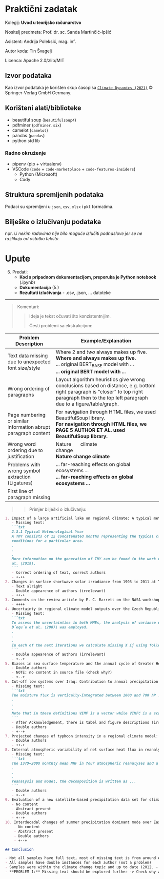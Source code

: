 # Praktični zadatak

Kolegij: **Uvod u teorijsko računarstvo**

Nositelj predmeta: Prof. dr. sc. Sanda Martinčić-Ipšić

Asistent: Andrija Poleksić, mag. inf.

Autor koda: Tin Švagelj

Licenca: Apache 2.0/zlib/MIT

## Izvor podataka

Kao izvor podataka je korišten skup časopisa [`Climate Dynamics (2021)`](https://link.springer.com/journal/382) © Springer-Verlag GmbH Germany.

## Korišteni alati/biblioteke

- beautiful soup (`beautifulsoup4`)
- pdfminer (`pdfminer.six`)
- camelot (`camelot`)
- pandas (`pandas`)
- python std lib

### Radno okruženje

- pipenv (pip + virtualenv)
- VSCode (`code` + `code-marketplace` + `code-features-insiders`)
  - Python (Microsoft)
  - Cody

## Struktura spremljenih podataka

Podaci su spremljeni u `json`, `csv`, `xlsx` i `pkl` formatima.

## Bilješke o izlučivanju podataka

npr. _U nekim radovima nije bilo moguće izlučiti podnaslove jer se ne razlikuju od ostatka teksta._

# Upute

5. Predati:
   - **Kod s pripadnom dokumentacijom, preporuka je Python notebook** (.ipynb)
   - **Dokumentacija** (5.)
   - **Rezultati izlučivanja** - .csv, .json, ... datoteke

---

> Komentari:
>
> > Ideja je tekst očuvati što konzistentnijim.
> >
> > Česti problemi sa ekstrakcijom:

| Problem Description                                            | Example/Explanation                                                                                                                                                                              |
| -------------------------------------------------------------- | ------------------------------------------------------------------------------------------------------------------------------------------------------------------------------------------------ |
| Text data missing due to unexpected font size/style            | Where $2$ and $two$ always makes up five.<br />**Where and always makes up five.** <br /> ... original BERT<sub>BASE</sub> model with ... <br /> **... original BERT model with ...**            |
| Wrong ordering of paragraphs                                   | Layout algorithm heuristics give wrong conclusions based on distance, e.g. bottom right paragraph is "closer" to top right paragraph then to the top left paragraph due to a figure/table/graph. |
| Page numbering or similar information abrupt paragraph content | For navigation through HTML files, we used BeautifulSoup library. <br /> **For navigation through HTML files, we PAGE 5 AUTHOR ET AL. used BeautifulSoup library.**                              |
| Wrong word ordering due to justification                       | Nature &nbsp; &nbsp; &nbsp; climate <br /> change <br /> **Nature change climate**                                                                                                               |
| Problems with wrong symbol extraction (Ligatures)              | ... far-reaching effects on global ecosystems ... <br /> **... far-reaching eﬀects on global ecosystems ...**                                                                                    |
| First line of paragraph missing                                |                                                                                                                                                                                                  |

> > Primjer bilješki o izlučivanju:

````markdown
1. Impact of a large artificial lake on regional climate: A typical meteorological year Meso-NH simulation results (2021.)
   - Missing text:
   ```txt
   2.3.1 Typical Meteorological Year
   A TMY consists of 12 concatenated months representing the typical climatological
   conditions for a particular area.
   .
   .
   .
   More information on the generation of TMY can be found in the work of Abreu et
   al. (2018).
   ```
   - Correct ordering of text, correct authors
   - +-++
2. Changes in surface shortwave solar irradiance from 1993 to 2011 at Thessaloniki (Greece) (2012.)
   - Text alright
   - Double appearence of authors (irrelevant)
   - ++-+
3. Comments on the review article by E. C. Barrett on the NASA workshop ‘precipitation measurements from space’ (1983.)
   - ++++
4. Uncertainty in regional climate model outputs over the Czech Republic: the role of nested and driving models (2014.)
   - Missing text:
   ```txt
   To assess the uncertainties in both MMEs, the analysis of variance described by
   D´equ´e et al. (2007) was employed.
   .
   .
   .
   In each of the next iterations we calculate missing X ij using following equation:
   ```
   - Double appearence of authors (irrelevant)
   - +--+
5. Biases in sea surface temperature and the annual cycle of Greater Horn of Africa rainfall in CMIP6 (2021.)
   - Double authors
   - NOTE: no content in source file (check why?)
   - +--+
6. Cut-off low systems over Iraq: Contribution to annual precipitation and synoptic analysis of extreme events (2019.)
   - Missing text:
   ```txt
   The moisture flux is vertically-integrated between 1000 and 700 hP ...
   .
   .
   .
   Note that in these definitions VIMF is a vector while VIMFC is a scalar.
   ```
   - After Acknowledgement, there is tabel and figure descriptions (irrelavant)
   - Double authors
   - +--+
7. Projected changes of typhoon intensity in a regional climate model: Development of a machine learning bias correction scheme (2020.)
   - Double authors
   - ++-+
8. Internal atmospheric variability of net surface heat flux in reanalyses and CMIP5 AMIP simulations (2021.)
   - Missing text:
   ```txt
   The 1979–2008 monthly mean NHF in four atmospheric reanalyses and a set of CM ...
   .
   .
   .
   reanalysis and model, the decomposition is written as ...
   ```
   - Double authors
   - +--+
9. Evaluation of a new satellite-based precipitation data set for climate studies in the Xiang River basin, southern China (2017.)
   - No content
   - Abstract present
   - Double authors
   - +--+
10. Interdecadal changes of summer precipitation dominant mode over East Asia-Northwest Pacific around late 1990s (2021.)
    - No content
    - Abstract present
    - Double authors
    - +--+

## Conclusion

- Not all samples have full text, most of missing text is from around equations or unavailable papers
- All samples have double instances for each author (not a problem)
- Samples were within the climate change topic and up to date (2012. - 2022.)
- **PROBLEM 1:** Missing text should be explored further -> Check why are the equations a problem and check why some text have only abstract
````
